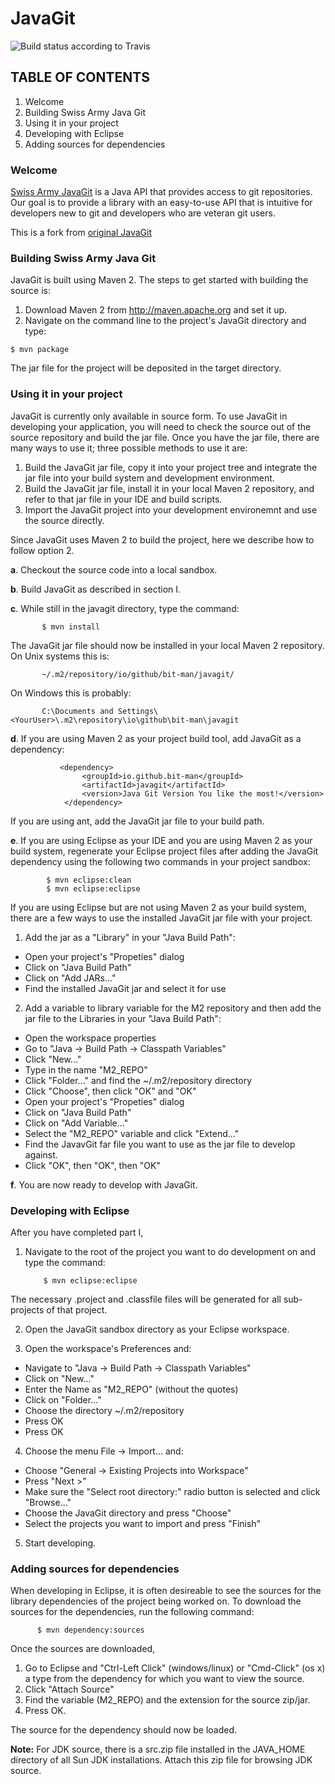   JavaGit
  =======

![Build status according to Travis](https://travis-ci.org/bit-man/SwissArmyJavaGit.svg)

TABLE OF CONTENTS
-----------------

   1. Welcome
   2. Building Swiss Army Java Git
   3. Using it in your project
   4. Developing with Eclipse
   5. Adding sources for dependencies


### Welcome

[Swiss Army JavaGit](http://bit-man.github.io/SwissArmyJavaGit/) is a
Java API that provides access to git repositories.
Our goal is to provide a library with an easy-to-use API that is
intuitive for developers new to git and developers who are veteran
git users.

This is a fork from [original JavaGit](http://javagit.sourceforge.net/)

### Building Swiss Army Java Git

JavaGit is built using Maven 2.  The steps to get started with building
the source is:

  1. Download Maven 2 from http://maven.apache.org and set it up.
  2. Navigate on the command line to the project's JavaGit directory and type:

    $ mvn package

The jar file for the project will be deposited in the target directory.


### Using it in your project

JavaGit is currently only available in source form.  To use JavaGit in
developing your application, you will need to check the source out of
the source repository and build the jar file.  Once you have the jar file,
there are many ways to use it; three possible methods to use it are:

1. Build the JavaGit jar file, copy it into your project tree and integrate the jar file into your build system and development environment.
2. Build the JavaGit jar file, install it in your local Maven 2 repository, and refer to that jar file in your IDE and build scripts.
3. Import the JavaGit project into your development environemnt and use the source directly.

Since JavaGit uses Maven 2 to build the project, here we describe how to
follow option 2.


**a**. Checkout the source code into a local sandbox.

**b**. Build JavaGit as described in section I.

**c**. While still in the javagit directory, type the command:

           $ mvn install

 The JavaGit jar file should now be installed in your local Maven 2
 repository.  On Unix systems this is:

           ~/.m2/repository/io/github/bit-man/javagit/

On Windows this is probably:

           C:\Documents and Settings\<YourUser>\.m2\repository\io\github\bit-man\javagit

**d**. If you are using Maven 2 as your project build tool, add JavaGit as a
 dependency:

               <dependency>
                    <groupId>io.github.bit-man</groupId>
                    <artifactId>javagit</artifactId>
                    <version>Java Git Version You like the most!</version>
                </dependency>


If you are using ant, add the JavaGit jar file to your build path.

**e**. If you are using Eclipse as your IDE and you are using Maven 2 as your
  build system, regenerate your Eclipse project files after adding the
  JavaGit dependency using the following two commands in your project
  sandbox:

            $ mvn eclipse:clean
            $ mvn eclipse:eclipse

If you are using Eclipse but are not using Maven 2 as your build
system, there are a few ways to use the installed JavaGit jar file
with your project.

1) Add the jar as a "Library" in your "Java Build Path":

 - Open your project's "Propeties" dialog
 - Click on "Java Build Path"
 - Click on "Add JARs..."
 - Find the installed JavaGit jar and select it for use

2) Add a variable to library variable for the M2 repository and then
 add the jar file to the Libraries in your "Java Build Path":

 - Open the workspace properties
 - Go to "Java -> Build Path -> Classpath Variables"
 - Click "New..."
 - Type in the name "M2_REPO"
 - Click "Folder..." and find the ~/.m2/repository directory
 - Click "Choose", then click "OK" and "OK"
 - Open your project's "Propeties" dialog
 - Click on "Java Build Path"
 - Click on "Add Variable..."
 - Select the "M2_REPO" variable and click "Extend..."
 - Find the JavavGit far file you want to use as the jar file
   to develop against.
 - Click "OK", then "OK", then "OK"

**f**. You are now ready to develop with JavaGit.


### Developing with Eclipse

After you have completed part I,

1. Navigate to the root of the project you want to do development on
 and type the command:

           $ mvn eclipse:eclipse

The necessary .project and .classfile files will be generated for all
sub-projects of that project.

2. Open the JavaGit sandbox directory as your Eclipse workspace.

3. Open the workspace's Preferences and:
 - Navigate to "Java -> Build Path -> Classpath Variables"
 - Click on "New..."
 - Enter the Name as "M2_REPO" (without the quotes)
 - Click on "Folder..."
 - Choose the directory ~/.m2/repository
 - Press OK
 - Press OK

4. Choose the menu File -> Import... and:

 - Choose "General -> Existing Projects into Workspace"
 - Press "Next >"
 - Make sure the "Select root directory:" radio button is selected and click "Browse..."
 - Choose the JavaGit directory and press "Choose"
 - Select the projects you want to import and press "Finish"

5. Start developing.


### Adding sources for dependencies

When developing in Eclipse, it is often desireable to see the sources for
the library dependencies of the project being worked on.  To download the
sources for the dependencies, run the following command:

          $ mvn dependency:sources

Once the sources are downloaded,

 1. Go to Eclipse and "Ctrl-Left Click" (windows/linux) or "Cmd-Click" (os x) a type from the dependency for which you want to view the  source.
 2. Click "Attach Source"
 3. Find the variable (M2_REPO) and the extension for the source zip/jar.
 4. Press OK.

The source for the dependency should now be loaded.

**Note:**  For JDK source, there is a src.zip file installed in the JAVA_HOME
     directory of all Sun JDK installations.  Attach this zip file for
     browsing JDK source.



